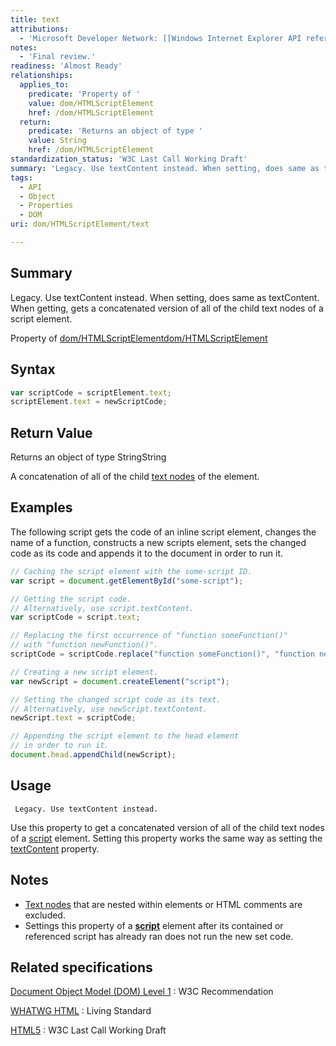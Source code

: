 ```yaml
---
title: text
attributions:
  - 'Microsoft Developer Network: [[Windows Internet Explorer API reference](http://msdn.microsoft.com/en-us/library/ie/hh828809%28v=vs.85%29.aspx) Article]'
notes:
  - 'Final review.'
readiness: 'Almost Ready'
relationships:
  applies_to:
    predicate: 'Property of '
    value: dom/HTMLScriptElement
    href: /dom/HTMLScriptElement
  return:
    predicate: 'Returns an object of type '
    value: String
    href: /dom/HTMLScriptElement
standardization_status: 'W3C Last Call Working Draft'
summary: 'Legacy. Use textContent instead. When setting, does same as textContent. When getting, gets a concatenated version of all of the child text nodes of a script element.'
tags:
  - API
  - Object
  - Properties
  - DOM
uri: dom/HTMLScriptElement/text

---
```

## Summary

Legacy. Use textContent instead. When setting, does same as textContent. When getting, gets a concatenated version of all of the child text nodes of a script element.

Property of [dom/HTMLScriptElement](/dom/HTMLScriptElement)[dom/HTMLScriptElement](/dom/HTMLScriptElement)

## Syntax

``` js
var scriptCode = scriptElement.text;
scriptElement.text = newScriptCode;
```

## Return Value

Returns an object of type StringString

A concatenation of all of the child [text nodes](/dom/Text) of the element.

## Examples

The following script gets the code of an inline script element, changes the name of a function, constructs a new scripts element, sets the changed code as its code and appends it to the document in order to run it.

``` js
// Caching the script element with the some-script ID.
var script = document.getElementById("some-script");

// Getting the script code.
// Alternatively, use script.textContent.
var scriptCode = script.text;

// Replacing the first occurrence of "function someFunction()"
// with "function newFunction()".
scriptCode = scriptCode.replace("function someFunction()", "function newFunction()");

// Creating a new script element.
var newScript = document.createElement("script");

// Setting the changed script code as its text.
// Alternatively, use newScript.textContent.
newScript.text = scriptCode;

// Appending the script element to the head element
// in order to run it.
document.head.appendChild(newScript);
```

## Usage

     Legacy. Use textContent instead.

Use this property to get a concatenated version of all of the child text nodes of a [script](/html/elements/script) element. Setting this property works the same way as setting the [textContent](/dom/Node/textContent) property.

## Notes

-   [Text nodes](/dom/Text) that are nested within elements or HTML comments are excluded.
-   Settings this property of a [**script**](/html/elements/script) element after its contained or referenced script has already ran does not run the new set code.

## Related specifications

[Document Object Model (DOM) Level 1](http://www.w3.org/TR/REC-DOM-Level-1/level-one-html.html#ID-46872999)
:   W3C Recommendation

[WHATWG HTML](http://www.whatwg.org/specs/web-apps/current-work/multipage/scripting.html#dom-script-text)
:   Living Standard

[HTML5](http://www.w3.org/TR/html5/scripting-1.html#dom-script-text)
:   W3C Last Call Working Draft
